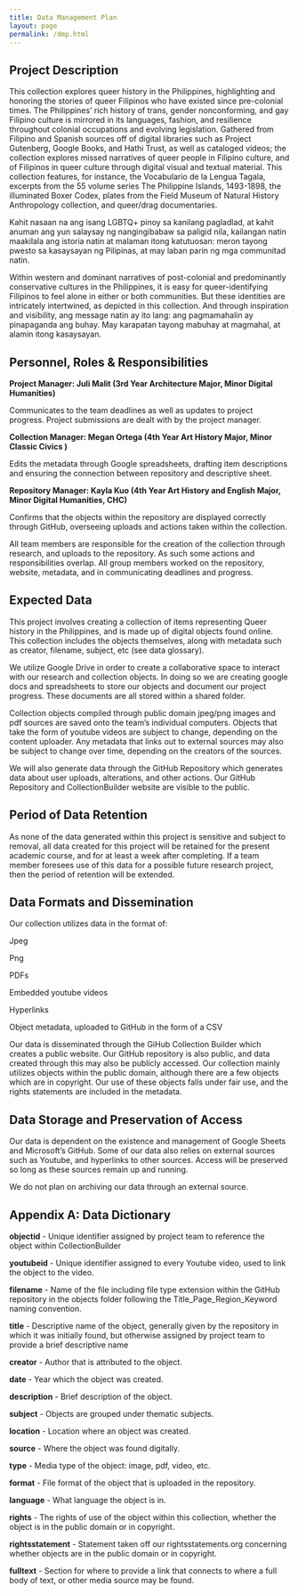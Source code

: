 ```yaml
---
title: Data Management Plan
layout: page
permalink: /dmp.html
---
```

## Project Description
This collection explores queer history in the Philippines, highlighting and honoring the stories of queer Filipinos who have existed since pre-colonial times. The Philippines’ rich history of trans, gender nonconforming, and gay Filipino culture is mirrored in its languages, fashion, and resilience throughout colonial occupations and evolving legislation. Gathered from Filipino and Spanish sources off of digital libraries such as Project Gutenberg, Google Books, and Hathi Trust, as well as cataloged videos; the collection explores missed narratives of queer people in Filipino culture, and of Filipinos in queer culture through digital visual and textual material. This collection features, for instance, the Vocabulario de la Lengua Tagala, excerpts from the 55 volume series The Philippine Islands, 1493-1898, the illuminated Boxer Codex, plates from the Field Museum of Natural History Anthropology collection, and queer/drag documentaries. 

Kahit nasaan na ang isang LGBTQ+ pinoy sa kanilang pagladlad, at kahit anuman ang yun salaysay ng nangingibabaw sa paligid nila, kailangan natin maakilala ang istoria natin at malaman itong katutuosan: meron tayong pwesto sa kasaysayan ng Pilipinas, at may laban parin ng mga communitad natin.

Within western and dominant narratives of post-colonial and predominantly conservative cultures in the Philippines, it is easy for queer-identifying Filipinos to feel alone in either or both communities. But these identities are intricately intertwined, as depicted in this collection. And through inspiration and visibility, ang message natin ay ito lang: ang pagmamahalin ay pinapaganda ang buhay. May karapatan tayong mabuhay at magmahal, at alamin itong kasaysayan.  


## Personnel, Roles & Responsibilities
**Project Manager: Juli Malit (3rd Year Architecture Major, Minor Digital Humanities)**

Communicates to the team deadlines as well as updates to project progress.
Project submissions are dealt with by the project manager. 


**Collection Manager:  Megan Ortega (4th Year Art History Major, Minor Classic Civics )**

Edits the metadata through Google spreadsheets, drafting item descriptions and ensuring the connection between repository and descriptive sheet. 


**Repository Manager: Kayla Kuo (4th Year Art History and English Major, Minor Digital Humanities, CHC)**

Confirms that the objects within the repository are displayed correctly through GitHub, overseeing uploads and actions taken within the collection. 

All team members are responsible for the creation of the collection through research, and uploads to the repository. As such some actions and responsibilities overlap. All group members worked on the repository, website, metadata, and in communicating deadlines and progress.

## Expected Data
This project involves creating a collection of items representing Queer history in the Philippines, and is made up of digital objects found online. This collection includes the objects themselves, along with metadata such as creator, filename, subject, etc (see data glossary). 

We utilize Google Drive in order to create a collaborative space to interact with our research and collection objects. In doing so we are creating google docs and spreadsheets to store our objects and document our project progress. These documents are all stored within a shared folder. 

Collection objects compiled through public domain jpeg/png images and pdf sources are saved onto the team’s individual computers. Objects that take the form of youtube videos are subject to change, depending on the content uploader. Any metadata that links out to external sources may also be subject to change over time, depending on the creators of the sources. 

We will also generate data through the GitHub Repository which generates data about user uploads, alterations, and other actions. Our GitHub Repository and CollectionBuilder website are visible to the public.

## Period of Data Retention
As none of the data generated within this project is sensitive and subject to removal, all data created for this project will be retained for the present academic course, and for at least a week after completing. If a team member foresees use of this data for a possible future research project, then the period of retention will be extended. 


## Data Formats and Dissemination
Our collection utilizes data in the format of: 

Jpeg

Png

PDFs

Embedded youtube videos

Hyperlinks

Object metadata, uploaded to GitHub in the form of a CSV

Our data is disseminated through the GiHub Collection Builder which creates a public website. Our GitHub repository is also public, and data created through this may also be publicly accessed.  Our collection mainly utilizes objects within the public domain, although there are a few objects which are in copyright. Our use of these objects falls under fair use, and the rights statements are included in the metadata.  

## Data Storage and Preservation of Access
Our data is dependent on the existence and management of Google Sheets and Microsoft’s GitHub. Some of our data also relies on external sources such as Youtube, and hyperlinks to other sources. Access will be preserved so long as these sources remain up and running. 

We do not plan on archiving our data through an external source. 

## Appendix A: Data Dictionary

**objectid** - Unique identifier assigned by project team to reference the object within CollectionBuilder

**youtubeid** - Unique identifier assigned to every Youtube video, used to link the object to the video. 

**filename** - Name of the file including file type extension within the GitHub repository in the objects folder following the Title_Page_Region_Keyword naming convention.

**title** - Descriptive name of the object, generally given by the repository in which it was initially found, but otherwise assigned by project team to provide a brief descriptive name

**creator** - Author that is attributed to the object. 

**date** - Year which the object was created.

**description** - Brief description of the object.

**subject** - Objects are grouped under thematic subjects. 

**location** - Location where an object was created.

**source** - Where the object was found digitally. 

**type** - Media type of the object: image, pdf, video, etc. 

**format** - File format of the object that is uploaded in the repository. 

**language** - What language the object is in.

**rights** - The rights of use of the object within this collection, whether the object is in the public domain or in copyright. 

**rightsstatement** - Statement taken off our rightsstatements.org concerning whether objects are in the public domain or in copyright. 

**fulltext** - Section for where to provide a link that connects to where a full body of text, or other media source may be found. 
